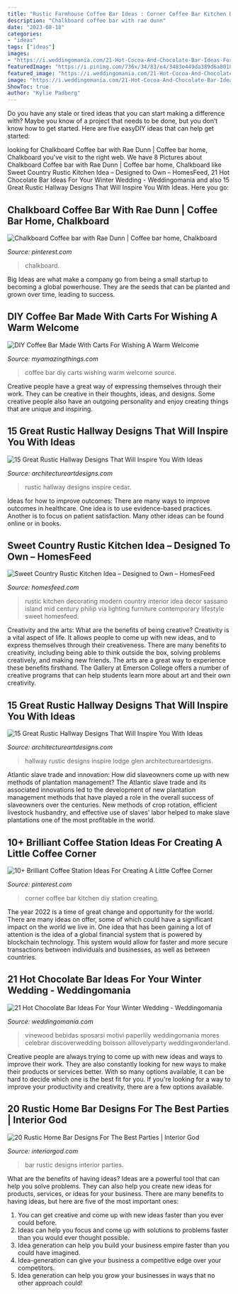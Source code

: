 ```yaml
---
title: "Rustic Farmhouse Coffee Bar Ideas : Corner Coffee Bar Kitchen Diy Station Creating"
description: "Chalkboard coffee bar with rae dunn"
date: "2023-08-18"
categories:
- "ideas"
tags: ["ideas"]
images:
- "https://i.weddingomania.com/21-Hot-Cocoa-And-Chocolate-Bar-Ideas-For-Your-Winter-Wedding8.jpg"
featuredImage: "https://i.pinimg.com/736x/34/83/e4/3483e449da389d6a80108b97bf87936d.jpg"
featured_image: "https://i.weddingomania.com/21-Hot-Cocoa-And-Chocolate-Bar-Ideas-For-Your-Winter-Wedding8.jpg"
image: "https://i.weddingomania.com/21-Hot-Cocoa-And-Chocolate-Bar-Ideas-For-Your-Winter-Wedding8.jpg"
ShowToc: true
author: "Kylie Padberg"
---
```



Do you have any stale or tired ideas that you can start making a difference with? Maybe you know of a project that needs to be done, but you don’t know how to get started. Here are five easyDIY ideas that can help get started: 

	

		
looking for Chalkboard Coffee bar with Rae Dunn | Coffee bar home, Chalkboard you've visit to the right web. We have 8 Pictures about Chalkboard Coffee bar with Rae Dunn | Coffee bar home, Chalkboard like Sweet Country Rustic Kitchen Idea – Designed to Own – HomesFeed, 21 Hot Chocolate Bar Ideas For Your Winter Wedding - Weddingomania and also 15 Great Rustic Hallway Designs That Will Inspire You With Ideas. Here you go:
		
    
## Chalkboard Coffee Bar With Rae Dunn | Coffee Bar Home, Chalkboard

<img loading=lazy src="https://i.pinimg.com/736x/34/83/e4/3483e449da389d6a80108b97bf87936d.jpg" onerror="this.onerror=null;this.src='https://tse3.mm.bing.net/th?id=OIP.2tnaQFBbU6s7SUDvWJN6ugHaPP&amp;pid=15.1';" alt="Chalkboard Coffee bar with Rae Dunn | Coffee bar home, Chalkboard">

_Source: pinterest.com_

>chalkboard. 

	

Big Ideas are what make a company go from being a small startup to becoming a global powerhouse. They are the seeds that can be planted and grown over time, leading to success.

    
## DIY Coffee Bar Made With Carts For Wishing A Warm Welcome

<img loading=lazy src="http://myamazingthings.com/wp-content/uploads/2017/06/coffee-bar-3.jpg" onerror="this.onerror=null;this.src='https://tse3.mm.bing.net/th?id=OIP.eK6k5wxcsMP4Sjf3REW1tAHaLF&amp;pid=15.1';" alt="DIY Coffee Bar Made With Carts For Wishing A Warm Welcome">

_Source: myamazingthings.com_

>coffee bar diy carts wishing warm welcome source. 

	

Creative people have a great way of expressing themselves through their work. They can be creative in their thoughts, ideas, and designs. Some creative people also have an outgoing personality and enjoy creating things that are unique and inspiring.

    
## 15 Great Rustic Hallway Designs That Will Inspire You With Ideas

<img loading=lazy src="https://www.architectureartdesigns.com/wp-content/uploads/2016/09/15-Great-Rustic-Hallway-Designs-That-Will-Inspire-You-With-Ideas-6.jpg" onerror="this.onerror=null;this.src='https://tse2.mm.bing.net/th?id=OIP.t0u1s4Z_GZ1YQS93Fv_YkgHaLG&amp;pid=15.1';" alt="15 Great Rustic Hallway Designs That Will Inspire You With Ideas">

_Source: architectureartdesigns.com_

>rustic hallway designs inspire cedar. 

	

Ideas for how to improve outcomes:
There are many ways to improve outcomes in healthcare. One idea is to use evidence-based practices. Another is to focus on patient satisfaction. Many other ideas can be found online or in books.

    
## Sweet Country Rustic Kitchen Idea – Designed To Own – HomesFeed

<img loading=lazy src="https://homesfeed.com/wp-content/uploads/2015/11/adorable-rusic-kitchen-design-with-rustic-island-with-black-glass-top-and-pendants-and-blackf-looring-and-wooden-cabinetry.jpg" onerror="this.onerror=null;this.src='https://tse4.mm.bing.net/th?id=OIP.TA3Tkxj1qXs1SC4NLOV7PwHaLH&amp;pid=15.1';" alt="Sweet Country Rustic Kitchen Idea – Designed to Own – HomesFeed">

_Source: homesfeed.com_

>rustic kitchen decorating modern country interior idea decor sassano island mid century philip via lighting furniture contemporary lifestyle sweet homesfeed. 

	

Creativity and the arts: What are the benefits of being creative?
Creativity is a vital aspect of life. It allows people to come up with new ideas, and to express themselves through their creativeness. There are many benefits to creativity, including being able to think outside the box, solving problems creatively, and making new friends. The arts are a great way to experience these benefits firsthand. The Gallery at Emerson College offers a number of creative programs that can help students learn more about art and their own creativity.

    
## 15 Great Rustic Hallway Designs That Will Inspire You With Ideas

<img loading=lazy src="https://www.architectureartdesigns.com/wp-content/uploads/2016/09/15-Great-Rustic-Hallway-Designs-That-Will-Inspire-You-With-Ideas-10.jpg" onerror="this.onerror=null;this.src='https://tse3.mm.bing.net/th?id=OIP.CoI7o1tb3uw3d8G0lEbkCwHaKZ&amp;pid=15.1';" alt="15 Great Rustic Hallway Designs That Will Inspire You With Ideas">

_Source: architectureartdesigns.com_

>hallway rustic designs inspire lodge glen architectureartdesigns. 

	

Atlantic slave trade and innovation: How did slaveowners come up with new methods of plantation management?
The Atlantic slave trade and its associated innovations led to the development of new plantation management methods that have played a role in the overall success of slaveowners over the centuries. New methods of crop rotation, efficient livestock husbandry, and effective use of slaves’ labor helped to make slave plantations one of the most profitable in the world.

    
## 10+ Brilliant Coffee Station Ideas For Creating A Little Coffee Corner

<img loading=lazy src="https://i.pinimg.com/736x/6d/ef/23/6def23cc5877ffef69a67a5ace282a89.jpg" onerror="this.onerror=null;this.src='https://tse1.mm.bing.net/th?id=OIP.WlpkAdIfyrmJ5n0oNDU4JwHaLH&amp;pid=15.1';" alt="10+ Brilliant Coffee Station Ideas For Creating A Little Coffee Corner">

_Source: pinterest.com_

>corner coffee bar kitchen diy station creating. 

	

The year 2022 is a time of great change and opportunity for the world. There are many ideas on offer, some of which could have a significant impact on the world we live in. One idea that has been gaining a lot of attention is the idea of a global financial system that is powered by blockchain technology. This system would allow for faster and more secure transactions between individuals and businesses, as well as between countries.

    
## 21 Hot Chocolate Bar Ideas For Your Winter Wedding - Weddingomania

<img loading=lazy src="https://i.weddingomania.com/21-Hot-Cocoa-And-Chocolate-Bar-Ideas-For-Your-Winter-Wedding8.jpg" onerror="this.onerror=null;this.src='https://tse2.mm.bing.net/th?id=OIP.VazDhaBiVkh05H1To4P_eAAAAA&amp;pid=15.1';" alt="21 Hot Chocolate Bar Ideas For Your Winter Wedding - Weddingomania">

_Source: weddingomania.com_

>vinewood bebidas sposarsi motivi paperlily weddingomania mores celebrar discoverwedding boisson alllovelyparty weddingwonderland. 

	

Creative people are always trying to come up with new ideas and ways to improve their work. They are also constantly looking for new ways to make their products or services better. With so many options available, it can be hard to decide which one is the best fit for you. If you're looking for a way to improve your productivity and creativity, there are a few options available.

    
## 20 Rustic Home Bar Designs For The Best Parties | Interior God

<img loading=lazy src="http://interiorgod.com/wp-content/uploads/2016/04/home-bar-design-with-rustic-interior-setting.jpg" onerror="this.onerror=null;this.src='https://tse4.mm.bing.net/th?id=OIP.sg2Qiop3RoDnmYJQwnyH0QHaLH&amp;pid=15.1';" alt="20 Rustic Home Bar Designs For The Best Parties | Interior God">

_Source: interiorgod.com_

>bar rustic designs interior parties. 

	

What are the benefits of having ideas?
Ideas are a powerful tool that can help you solve problems. They can also help you create new ideas for products, services, or ideas for your business. There are many benefits to having ideas, but here are five of the most important ones: 
1. You can get creative and come up with new ideas faster than you ever could before. 
2. Ideas can help you focus and come up with solutions to problems faster than you would ever thought possible. 
3. Idea generation can help you build your business empire faster than you could have imagined. 
4. Idea-generation can give your business a competitive edge over your competitors.
5. Idea generation can help you grow your businesses in ways that no other approach could!

